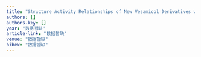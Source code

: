 ```yaml
---
title: "Structure Activity Relationships of New Vesamicol Derivatives with Respect to Their Binding Capacity to the Vesicular Acetylcholine Transporter in Brain Tissue"
authors: []
authors-key: []
year: "数据暂缺"
article-link: "数据暂缺"
venue: "数据暂缺"
bibex: "数据暂缺"
---
```

